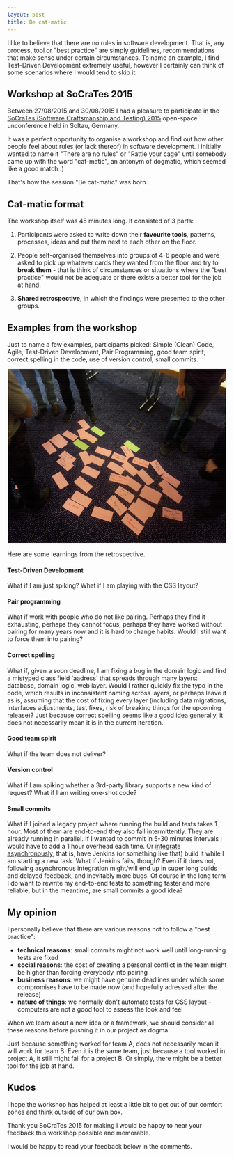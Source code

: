 ```yaml
---
layout: post
title: Be cat-matic
---
```



I like to believe that there are no rules in software development. That is, any process, tool or "best practice" are simply guidelines, recommendations that make sense under certain circumstances. To name an example, I find Test-Driven Development extremely useful, however I certainly can think of some scenarios where I would tend to skip it.

Workshop at SoCraTes 2015
--------------------------

Between 27/08/2015 and 30/08/2015 I had a pleasure to participate in the [SoCraTes (Software Craftsmanship and Testing) 2015](https://www.socrates-conference.de) open-space unconference held in Soltau, Germany.

It was a perfect opportunity to organise a workshop and find out how other people feel about rules (or lack thereof) in software development. I initially wanted to name it "There are no rules" or "Rattle your cage" until somebody came up with the word "cat-matic", an antonym of dogmatic, which seemed like a good match :)

That's how the session "Be cat-matic" was born.

Cat-matic format
--------------------------

The workshop itself was 45 minutes long. It consisted of 3 parts:

1. Participants were asked to write down their **favourite tools**, patterns, processes, ideas and put them next to each other on the floor.

2. People self-organised themselves into groups of 4-6 people and were asked to pick up whatever cards they wanted from the floor and try to **break them** - that is think of circumstances or situations where the "best practice" would not be adequate or there exists a better tool for the job at hand.

3. **Shared retrospective**, in which the findings were presented to the other groups.


Examples from the workshop
--------------------------
Just to name a few examples, participants picked: Simple (Clean) Code, Agile, Test-Driven Development, Pair Programming, good team spirit, correct spelling in the code, use of version control, small commits.

<div style="text-align: center">
  <a href="/pic/catmatic/catmatic-favourite-things.jpg">
    <img src="/pic/catmatic/catmatic-favourite-things.jpg" width="500px" height="400px"/>
  </a>
</div>

Here are some learnings from the retrospective.

#### Test-Driven Development
What if I am just spiking? What if I am playing with the CSS layout?

#### Pair programming
What if work with people who do not like pairing. Perhaps they find it exhausting, perhaps they cannot focus, perhaps they have worked without pairing for many years now and it is hard to change habits. Would I still want to force them into pairing?

#### Correct spelling
What if, given a soon deadline, I am fixing a bug in the domain logic and find a mistyped class field 'aadress' that spreads through many layers: database, domain logic, web layer. Would I rather quickly fix the typo in the code, which results in inconsistent naming across layers, or perhaps leave it as is, assuming that the cost of fixing every layer (including data migrations, interfaces adjustments, test fixes, risk of breaking things for the upcoming release)? Just because correct spelling seems like a good idea generally, it does not necessarily mean it is in the current iteration.

#### Good team spirit
What if the team does not deliver?

#### Version control
What if I am spiking whether a 3rd-party library supports a new kind of request? What if I am writing one-shot code?

#### Small commits
What if I joined a legacy project where running the build and tests takes 1 hour. Most of them are end-to-end they also fail intermittently. They are already running in parallel. If I wanted to commit in 5-30 minutes intervals I would have to add a 1 hour overhead each time. Or [integrate asynchronously](http://www.jamesshore.com/Blog/Forces-Affecting-Continuous-Integration.html), that is, have Jenkins (or something like that) build it while I am starting a new task. What if Jenkins fails, though? Even if it does not, following asynchronous integration might/will end up in super long builds and delayed feedback, and inevitably more bugs. Of course in the long term I do want to rewrite my end-to-end tests to something faster and more reliable, but in the meantime, are small commits a good idea?


My opinion
--------------------------

I personally believe that there are various reasons not to follow a "best practice":

- **technical reasons**: small commits might not work well until long-running tests are fixed
- **social reasons**: the cost of creating a personal conflict in the team might be higher than forcing everybody into pairing
- **business reasons**: we might have genuine deadlines under which some compromises have to be made now (and hopefully adressed after the release)
- **nature of things**: we normally don't automate tests for CSS layout - computers are not a good tool to assess the look and feel

When we learn about a new idea or a framework, we should consider all these reasons before pushing it in our project as dogma.

Just because something worked for team A, does not necessarily mean it will work for team B. Even it is the same team, just because a tool worked in project A, it still might fail for a project B. Or simply, there might be a better tool for the job at hand.


Kudos
--------------------------
I hope the workshop has helped at least a little bit to get out of our comfort zones and think outside of our own box.

Thank you SoCraTes 2015 for making I would be happy to hear your feedback this workshop possible and memorable.


I would be happy to read your feedback below in the comments.
